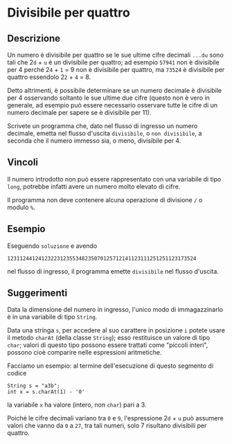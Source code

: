 Divisibile per quattro
======================

Descrizione
-----------

Un numero è divisibile per quattro se le sue ultime cifre decimali `...du` sono
tali che 2`d` + `u` è un divisibile per quattro; ad esempio `57941` non è
divisibile per 4 perché 2`4` + `1` = 9 non è divisibile per quattro, ma `73524` è
divisibile per quattro essendolo 2`2` + `4` = 8.

Detto altrimenti, è possibile determinare se un numero decimale è divisibile per
4 osservando soltanto le sue ultime due cifre (questo non è vero in generale, ad
esempio può essere necessario osservare tutte le cifre di un numero decimale per
sapere se è divisibile per 11).

Scrivete un programma che, dato nel flusso di ingresso un numero decimale,
emetta nel flusso d'uscita `divisibile`, o `non divisibile`, a seconda che il
numero immesso sia, o meno, divisibile per 4.


Vincoli
-------

Il numero introdotto non può essere rappresentato con una variabile di tipo
`long`, potrebbe infatti avere un numero molto elevato di cifre.

Il programma non deve contenere alcuna operazione di divisione `/` o modulo `%`.


Esempio
-------

Eseguendo `soluzione` e avendo

    1231124412412322312355348235070125712141123111251251123173524

nel flusso di ingresso, il programma emette `divisibile` nel flusso d'uscita.


Suggerimenti
------------

Data la dimensione del numero in ingresso, l'unico modo di immagazzinarlo è in
una variabile di tipo `String`.

Data una stringa `s`, per accedere al suo carattere in posizione `i` potete
usare il metodo `charAt` (della classe `String`); esso restituisce un
valore di tipo `char`; valori di questo tipo possono essere trattati come
"piccoli interi", possono cioè comparire nelle espressioni aritmetiche.

Facciamo un esempio: al termine dell'esecuzione di questo segmento di codice

    String s = "a3b";
    int x = s.charAt(1) - '0'

la variabile `x` ha valore (intero, non `char`) pari a 3.

Poiché le cifre decimali variano tra `0` e `9`, l'espressione 2`d` + `u` può
assumere valori che vanno da `0` a `27`, tra tali numeri, solo 7 risultano
divisibili per quattro.
